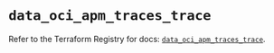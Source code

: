 # `data_oci_apm_traces_trace`

Refer to the Terraform Registry for docs: [`data_oci_apm_traces_trace`](https://registry.terraform.io/providers/oracle/oci/7.19.0/docs/data-sources/apm_traces_trace).
